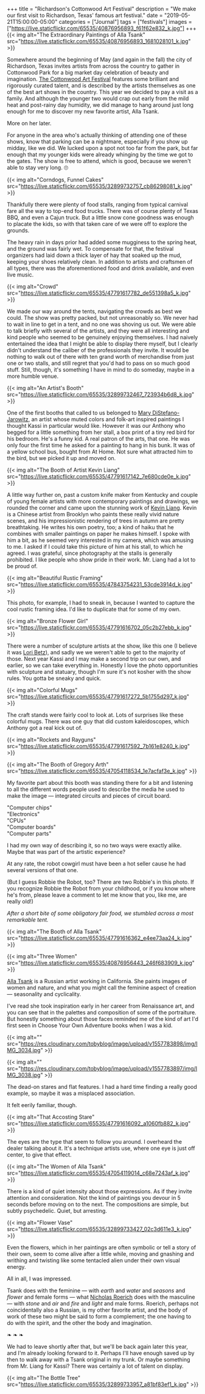 +++
title = "Richardson's Cottonwood Art Festival"
description = "We make our first visit to Richardson, Texas' famous art festival."
date = "2019-05-21T15:00:00-05:00"
categories = ["Journal"]
tags = ["festivals"]
images = ["https://live.staticflickr.com/65535/40876956893_f61f62e832_k.jpg"]
+++
{{< img alt="The Extraordinary Paintings of Alla Tsank" src="https://live.staticflickr.com/65535/40876956893_1681028101_k.jpg" >}}

Somewhere around the beginning of May (and again in the fall) the city of Richardson, Texas invites artists from across the country to gather in Cottonwood Park for a big market day celebration of beauty and imagination. [The Cottonwood Art Festival](https://www.cottonwoodartfestival.com) features some brilliant and rigorously curated talent, and is described by the artists themselves as one of the best art shows in the country. This year we decided to pay a visit as a family. And although the younger two would crap out early from the mild heat and post-rainy day humidity, we did manage to hang around just long enough for me to discover my new favorite artist, Alla Tsank.

More on her later.
<!--more-->

For anyone in the area who's actually thinking of attending one of these shows, know that parking can be a nightmare, especially if you show up midday, like we did. We lucked upon a spot not too far from the park, but far enough that my younger kids were already whinging by the time we got to the gates. The show is free to attend, which is good, because we weren't able to stay very long. 🙄

{{< img alt="Corndogs, Funnel Cakes" src="https://live.staticflickr.com/65535/32899732757_cb86298081_k.jpg" >}}
           
Thankfully there were plenty of food stalls, ranging from typical carnival fare all the way to top-end food trucks. There was of course plenty of Texas BBQ, and even a Cajun truck. But a little snow cone goodness was enough to placate the kids, so with that taken care of we were off to explore the grounds.

The heavy rain in days prior had added some mugginess to the spring heat, and the ground was fairly wet. To compensate for that, the festival organizers had laid down a thick layer of hay that soaked up the mud, keeping your shoes relatively clean. In addition to artists and craftsmen of all types, there was the aforementioned food and drink available, and even live music.

{{< img alt="Crowd" src="https://live.staticflickr.com/65535/47791617782_de551398a5_k.jpg" >}}

We made our way around the tents, navigating the crowds as best we could. The show was pretty packed, but not unreasonably so. We never had to wait in line to get in a tent, and no one was shoving us out. We were able to talk briefly with several of the artists, and they were all interesting and kind people who seemed to be genuinely enjoying themselves. I had naively entertained the idea that I might be able to display there myself, but I clearly didn't understand the caliber of the professionals they invite. It would be nothing to walk out of there with ten grand worth of merchandise from just one or two stalls, and still regret that you'd had to pass on so much good stuff. Still, though, it's something I have in mind to do someday, maybe in a more humble venue. 
           
{{< img alt="An Artist's Booth" src="https://live.staticflickr.com/65535/32899732467_723934b6d8_k.jpg" >}}
           
One of the first booths that called to us belonged to [Mary DiStefano-Jarowitz](https://www.cottonwoodartfestival.com/project/mary-distefano-jarowitz/), an artist whose muted colors and folk-art inspired paintings I thought Kassi in particular would like. However it was our Anthony who begged for a little something from her stall, a box print of a tiny red bird for his bedroom. He's a funny kid. A real patron of the arts, that one. He was only four the first time he asked for a painting to hang in his bunk. It was of a yellow school bus, bought from At Home. Not sure what attracted him to the bird, but we picked it up and moved on. 

{{< img alt="The Booth of Artist Kevin Liang" src="https://live.staticflickr.com/65535/47791617142_7e680cde0e_k.jpg" >}}

A little way further on, past a custom knife maker from Kentucky and couple of young female artists with more contemporary paintings and drawings, we rounded the corner and came upon the stunning work of [Kevin Liang](https://www.cottonwoodartfestival.com/project/kevin-liang/). Kevin is a Chinese artist from Brooklyn who paints these really vivid nature scenes, and his impressionistic rendering of trees in autumn are pretty breathtaking. He writes his own poetry, too; a kind of haiku that he combines with smaller paintings on paper he makes himself. I spoke with him a bit, as he seemed very interested in my camera, which was amusing to me. I asked if I could take this picture of him at his stall, to which he agreed. I was grateful, since photography at the stalls is generally prohibited. I like people who show pride in their work. Mr. Liang had a lot to be proud of.

{{< img alt="Beautiful Rustic Framing" src="https://live.staticflickr.com/65535/47843754231_53cde3914d_k.jpg" >}}

This photo, for example, I had to sneak in, because I wanted to capture the cool rustic framing idea. I'd like to duplicate that for some of my own.

{{< img alt="Bronze Flower Girl" src="https://live.staticflickr.com/65535/47791616702_05c2b27ebb_k.jpg" >}}

There were a number of sculpture artists at the show, like this one (I believe it was [Lori Betz](https://www.cottonwoodartfestival.com/project/lori-betz/)), and sadly we we weren't able to get to the majority of those. Next year Kassi and I may make a second trip on our own, and earlier, so we can take everything in. Honestly I love the photo opportunities with sculpture and statuary, though I'm sure it's not kosher with the show rules. You gotta be sneaky and quick.

{{< img alt="Colorful Mugs" src="https://live.staticflickr.com/65535/47791617272_5b1755d297_k.jpg" >}}

The craft stands were fairly cool to look at. Lots of surprises like these colorful mugs. There was one guy that did custom kaleidoscopes, which Anthony got a real kick out of. 

{{< img alt="Rockets and Rayguns" src="https://live.staticflickr.com/65535/47791617592_7b161e8240_k.jpg" >}}
           
{{< img alt="The Booth of Gregory Arth" src="https://live.staticflickr.com/65535/47054118534_1e7acfaf3e_k.jpg" >}}

My favorite part about this booth was standing there for a bit and listening to all the different words people used to describe the media he used to make the image — integrated circuits and pieces of circuit board. 

"Computer chips"<br>
"Electronics"<br>
"CPUs"<br>
"Computer boards"<br>
"Computer parts"

I had my own way of describing it, so no two ways were exactly alike. Maybe that was part of the artistic experience? 

At any rate, the robot cowgirl must have been a hot seller cause he had several versions of that one. 

(But I guess Robbie the Robot, too? There are two Robbie's in this photo. If you recognize Robbie the Robot from your childhood, or if you know where he's from, please leave a comment to let me know that you, like me, are really old!)

*After a short bite of some obligatory fair food, we stumbled across a most remarkable tent.*

{{< img alt="The Booth of Alla Tsank" src="https://live.staticflickr.com/65535/47791616362_e4ee73aa24_k.jpg" >}}

{{< img alt="Three Women" src="https://live.staticflickr.com/65535/40876956443_246f683909_k.jpg" >}}

[Alla Tsank](https://www.cottonwoodartfestival.com/project/alla-tsank/) is a Russian artist working in California. She paints images of women and nature, and what you might call the feminine aspect of creation — seasonality and cyclicality. 

I've read she took inspiration early in her career from Renaissance art, and you can see that in the palettes and composition of some of the portraiture. But honestly something about those faces reminded me of the kind of art I'd first seen in Choose Your Own Adventure books when I was a kid. 

{{< img alt="" src="https://res.cloudinary.com/tobyblog/image/upload/v1557783898/img/IMG_3034.jpg" >}}

{{< img alt="" src="https://res.cloudinary.com/tobyblog/image/upload/v1557783897/img/IMG_3038.jpg" >}}

The dead-on stares and flat features. I had a hard time finding a really good example, so maybe it was a misplaced association. 

It felt eerily familiar, though.  

{{< img alt="That Accosting Stare" src="https://live.staticflickr.com/65535/47791616092_a1060fb882_k.jpg" >}}

The eyes are the type that seem to follow you around. I overheard the dealer talking about it. It's a technique artists use, where one eye is just off center, to give that effect. 

{{< img alt="The Women of Alla Tsank" src="https://live.staticflickr.com/65535/47054119014_c68e7243af_k.jpg" >}}
           
There is a kind of quiet intensity about those expressions. As if they invite attention and consideration. Not the kind of paintings you devour in 5 seconds before moving on to the next. The compositions are simple, but subtly psychedelic. Quiet, but arresting. 

{{< img alt="Flower Vase" src="https://live.staticflickr.com/65535/32899733427_02c3d611e3_k.jpg" >}}

Even the flowers, which in her paintings are often symbolic or tell a story of their own, seem to come alive after a little while, moving and gnashing and writhing and twisting like some tentacled alien under their own visual energy. 

All in all, I was impressed. 

Tsank does with the feminine — with *earth* and *water* and *seasons* and *flower* and female forms — what [Nicholas Roerich](https://www.google.com/search?q=Nicholas+Roerich&source=lnms&tbm=isch&sa=X&ved=0ahUKEwjw6orO1a3iAhVQXq0KHYL_Bf0Q_AUIDigB&biw=1280&bih=714) does with the masculine — with *stone* and *air* and *fire* and *light* and male forms. Roerich, perhaps not coincidentally also a Russian, is my other favorite artist, and the body of work of these two might be said to form a complement; the one having to do with the spirit, and the other the body and imagination. 

❧ ❧ ❧

We had to leave shortly after that, but we'll be back again later this year, and I'm already looking forward to it. Perhaps I'll have enough saved up by then to walk away with a Tsank original in my trunk. Or maybe something from Mr. Liang for Kassi? There was certainly a lot of talent on display. 




{{< img alt="The Bottle Tree" src="https://live.staticflickr.com/65535/32899733957_a81bf83ef1_k.jpg" >}}
